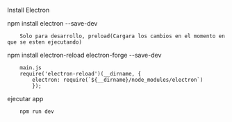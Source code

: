 Install Electron

npm install electron --save-dev

        Solo para desarrollo, preload(Cargara los cambios en el momento en que se esten ejecutando)

npm install electron-reload electron-forge --save-dev

        main.js
        require('electron-reload')(__dirname, {
            electron: require(`${__dirname}/node_modules/electron`)
            });


ejecutar app

        npm run dev